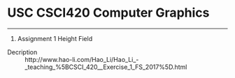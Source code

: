 # USC CSCI420 Computer Graphics
------------------------------

1. Assignment 1 Height Field

<dl>
	<dt>Decription</dt>
	<dd>http://www.hao-li.com/Hao_Li/Hao_Li_-_teaching_%5BCSCI_420__Exercise_1_FS_2017%5D.html</dd>
</dl>